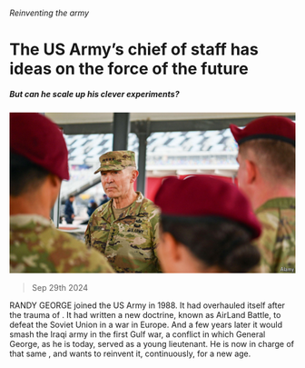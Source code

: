 ###### Reinventing the army

# The US Army’s chief of staff has ideas on the force of the future 

##### But can he scale up his clever experiments? 

![image](images/20241005_USP001.jpg) 

> Sep 29th 2024 

RANDY GEORGE joined the US Army in 1988. It had overhauled itself after the trauma of . It had written a new doctrine, known as AirLand Battle, to defeat the Soviet Union in a war in Europe. And a few years later it would smash the Iraqi army in the first Gulf war, a conflict in which General George, as he is today, served as a young lieutenant. He is now in charge of that same , and wants to reinvent it, continuously, for a new age. 

